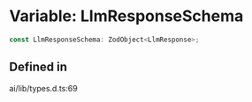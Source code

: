 # Variable: LlmResponseSchema

```ts
const LlmResponseSchema: ZodObject<LlmResponse>;
```

## Defined in

ai/lib/types.d.ts:69
